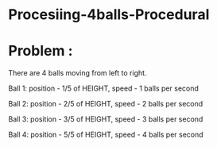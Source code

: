 # Procesiing-4balls-Procedural
# Problem :
There are 4 balls moving from left to right.

Ball 1: position - 1/5 of HEIGHT, speed - 1 balls per second

Ball 2: position - 2/5 of HEIGHT, speed - 2 balls per second

Ball 3: position - 3/5 of HEIGHT, speed - 3 balls per second

Ball 4: position - 5/5 of HEIGHT, speed - 4 balls per second
